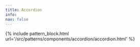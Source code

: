 ```yaml
---
title: Accordion
info:
nav: false
---
```


{% include pattern_block.html url='/src/patterns/components/accordion/accordion.html' %}
